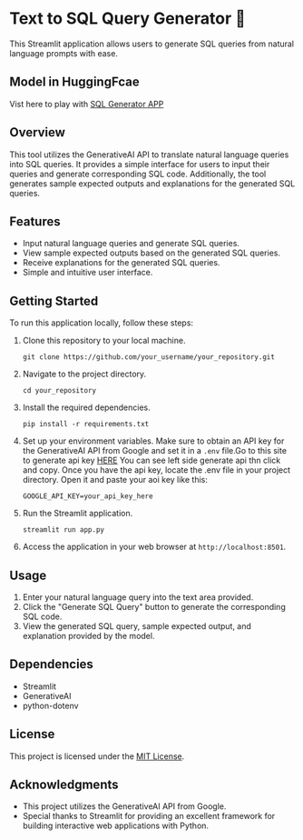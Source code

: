 # Text to SQL Query Generator 🤖

This Streamlit application allows users to generate SQL queries from natural language prompts with ease.


## Model in HuggingFcae

Vist here to play with [SQL Generator APP](https://huggingface.co/spaces/suriya7/text-to-sql-example-explanation)

## Overview

This tool utilizes the GenerativeAI API to translate natural language queries into SQL queries. It provides a simple interface for users to input their queries and generate corresponding SQL code. Additionally, the tool generates sample expected outputs and explanations for the generated SQL queries.

## Features

- Input natural language queries and generate SQL queries.
- View sample expected outputs based on the generated SQL queries.
- Receive explanations for the generated SQL queries.
- Simple and intuitive user interface.

## Getting Started

To run this application locally, follow these steps:

1. Clone this repository to your local machine.
   
    ```
    git clone https://github.com/your_username/your_repository.git
    ```

2. Navigate to the project directory.

    ```
    cd your_repository
    ```

3. Install the required dependencies.

    ```
    pip install -r requirements.txt
    ```

4. Set up your environment variables. Make sure to obtain an API key for the GenerativeAI API from Google and set it in a `.env` file.Go to this site to generate api key [HERE](https://aistudio.google.com) You can see left side generate api thn click and copy. Once you have the api key, locate the .env file in your project directory. Open it and paste your aoi key like this:
   
    ```dotenv
    GOOGLE_API_KEY=your_api_key_here
    ```

6. Run the Streamlit application.

    ```
    streamlit run app.py
    ```

7. Access the application in your web browser at `http://localhost:8501`.

## Usage

1. Enter your natural language query into the text area provided.
2. Click the "Generate SQL Query" button to generate the corresponding SQL code.
3. View the generated SQL query, sample expected output, and explanation provided by the model.

## Dependencies

- Streamlit
- GenerativeAI
- python-dotenv

## License

This project is licensed under the [MIT License](LICENSE).

## Acknowledgments

- This project utilizes the GenerativeAI API from Google.
- Special thanks to Streamlit for providing an excellent framework for building interactive web applications with Python.
